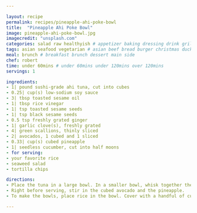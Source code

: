 ```yaml
---

layout: recipe
permalink: recipes/pineapple-ahi-poke-bowl 
title:  "Pineapple Ahi Poke Bowl"
image: pineapple-ahi-poke-bowl.jpg 
imagecredit: "unsplash.com" 
categories: salad raw healthyish # appetizer baking dressing drink grill healthyish marinade oven pickling quick raw salad sandwich sauce snack soup
tags: asian seafood vegetarian # asian beef bread burger christmas duck french fruit indian italian mexican nuts pasta pork poultry rice seafood thanksgiving vegetarian
meal: brunch # breakfast brunch dessert main side
chef: robert 
time: under 60mins # under 60mins under 120mins over 120mins
servings: 1 

ingredients:
- 1| pound sushi-grade ahi tuna, cut into cubes
- 0.25| cup(s) low-sodium soy sauce
- 3| tbsp toasted sesame oil
- 1| tbsp rice vinegar
- 1| tsp toasted sesame seeds
- 1| tsp black sesame seeds
- 0.5 tsp freshly grated ginger
- 1| garlic clove(s), freshly grated
- 4| green scallions, thinly sliced
- 2| avocados, 1 cubed and 1 sliced
- 0.33| cup(s) cubed pineapple
- 1| seedless cucumber, cut into half moons
- for serving:
- your favorite rice
- seaweed salad
- tortilla chips

directions:
- Place the tuna in a large bowl. In a smaller bowl, whisk together the soy sauce, oil, vinegar, sesame seeds, ginger and garlic. Pour over the tuna and toss to coat. Stir in the green onion. - Cover the bowl with plastic wrap and place it in the fridge to chill for 10 minutes.
- Right before serving, stir in the cubed avocado and the pineapple.
- To make the bowls, place rice in the bowl. Cover with a handful of cucumbers *I like to toss mine in toasted sesame oil*, seaweed salad, extra sliced avocado, and a big scoop of the tuna and marinade. Top with extra sesame seeds. This is wonderful eaten with tortilla chips!

--- 
```

